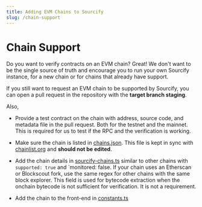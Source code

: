 ```yaml
---
title: Adding EVM Chains to Sourcify
slug: /chain-support
---
```


# Chain Support

Do you want to verify contracts on an EVM chain? Great! We don't want to be the single source of truth and encourage you to run your own Sourcify instance, for a new chain or for chains that already have support.

If you still want to request an EVM chain to be supported by Sourcify, you can open a pull request in the repository with the **target branch staging**.

Also,

- Provide a test contract on the chain with address, source code, and metadata file in the pull request. Both for the testnet and the mainnet. This is required for us to test if the RPC and the verification is working.

- Make sure the chain is listed in [chains.json](https://github.com/ethereum/sourcify/services/core/src/chains.json). This file is kept in sync with [chainlist.org](https://chainlist.org/chains.json) and **should not be edited**.

- Add the chain details in [sourcify-chains.ts](https://github.com/ethereum/sourcify/services/core/src/sourcify-chains.ts) similar to other chains with `supported: true` and `monitored: false. If your chain uses an Etherscan or Blockscout fork, use the same regex for other chains with the same block explorer. This field is used for bytecode extraction when the onchain bytecode is not sufficient for verification. It is not a requirement.

- Add the chain to the front-end in [constants.ts](https://github.com/ethereum/sourcify/ui/src/common/constants.ts)
